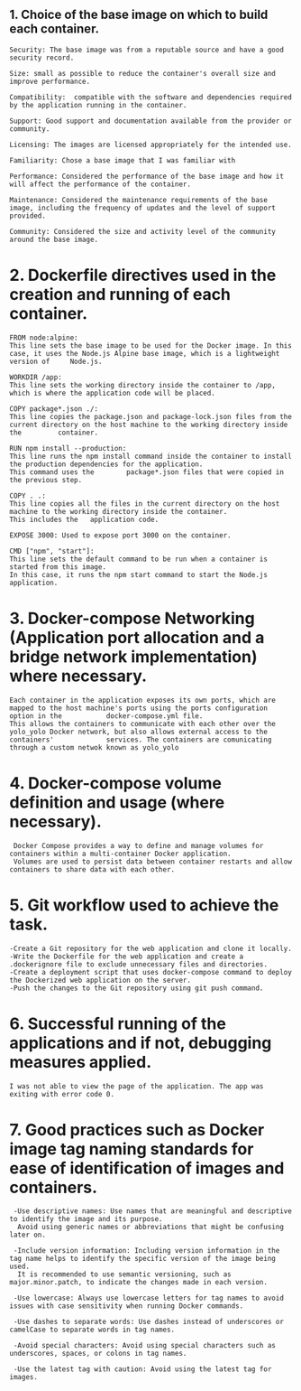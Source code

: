 ## 1. Choice of the base image on which to build each container.

    Security: The base image was from a reputable source and have a good security record. 

    Size: small as possible to reduce the container's overall size and improve performance.

    Compatibility:  compatible with the software and dependencies required by the application running in the container.

    Support: Good support and documentation available from the provider or community.

    Licensing: The images are licensed appropriately for the intended use.

    Familiarity: Chose a base image that I was familiar with

    Performance: Considered the performance of the base image and how it will affect the performance of the container.

    Maintenance: Considered the maintenance requirements of the base image, including the frequency of updates and the level of support provided.

    Community: Considered the size and activity level of the community around the base image.


# 2. Dockerfile directives used in the creation and running of each container.

    FROM node:alpine: 
    This line sets the base image to be used for the Docker image. In this case, it uses the Node.js Alpine base image, which is a lightweight version of     Node.js.

    WORKDIR /app: 
    This line sets the working directory inside the container to /app, which is where the application code will be placed.

    COPY package*.json ./: 
    This line copies the package.json and package-lock.json files from the current directory on the host machine to the working directory inside the         container.

    RUN npm install --production: 
    This line runs the npm install command inside the container to install the production dependencies for the application. 
    This command uses the        package*.json files that were copied in the previous step.

    COPY . .: 
    This line copies all the files in the current directory on the host machine to the working directory inside the container. 
    This includes the   application code.

    EXPOSE 3000: Used to expose port 3000 on the container.

    CMD ["npm", "start"]: 
    This line sets the default command to be run when a container is started from this image. 
    In this case, it runs the npm start command to start the Node.js application.


# 3. Docker-compose Networking (Application port allocation and a bridge network implementation) where necessary.
    Each container in the application exposes its own ports, which are mapped to the host machine's ports using the ports configuration option in the           docker-compose.yml file. 
    This allows the containers to communicate with each other over the yolo_yolo Docker network, but also allows external access to the containers'             services. The containers are comunicating through a custom netwok known as yolo_yolo


# 4. Docker-compose volume definition and usage (where necessary).
     Docker Compose provides a way to define and manage volumes for containers within a multi-container Docker application. 
     Volumes are used to persist data between container restarts and allow containers to share data with each other.

# 5. Git workflow used to achieve the task.
    -Create a Git repository for the web application and clone it locally.
    -Write the Dockerfile for the web application and create a .dockerignore file to exclude unnecessary files and directories.
    -Create a deployment script that uses docker-compose command to deploy the Dockerized web application on the server.
    -Push the changes to the Git repository using git push command.
    
# 6. Successful running of the applications and if not, debugging measures applied.
    I was not able to view the page of the application. The app was exiting with error code 0.

# 7. Good practices such as Docker image tag naming standards for ease of identification of images and containers. 
     -Use descriptive names: Use names that are meaningful and descriptive to identify the image and its purpose. 
      Avoid using generic names or abbreviations that might be confusing later on.

     -Include version information: Including version information in the tag name helps to identify the specific version of the image being used. 
      It is recommended to use semantic versioning, such as major.minor.patch, to indicate the changes made in each version.

     -Use lowercase: Always use lowercase letters for tag names to avoid issues with case sensitivity when running Docker commands.

     -Use dashes to separate words: Use dashes instead of underscores or camelCase to separate words in tag names.

     -Avoid special characters: Avoid using special characters such as underscores, spaces, or colons in tag names.

     -Use the latest tag with caution: Avoid using the latest tag for images.
  
